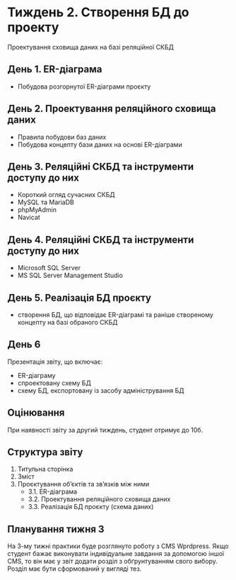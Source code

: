 # Тиждень 2. Створення БД до проекту

Проектування сховища даних на базі реляційної СКБД

## День 1. ER-діаграма
- Побудова розгорнутої ER-діаграми проєкту

## День 2. Проектування реляційного сховища даних
- Правила побудови баз даних
- Побудова концепту бази даних на основі ER-діаграми

## День 3. Реляційні СКБД та інструменти доступу до них
- Короткий огляд сучасних СКБД
- MySQL та MariaDB
- phpMyAdmin
- Navicat

## День 4. Реляційні СКБД та інструменти доступу до них
- Microsoft SQL Server
- MS SQL Server Management Studio

## День 5. Реалізація БД проєкту
- створення БД, що відповідає ER-діаграмі та раніше створеному концепту на базі обраного СКБД

## День 6
Презентація звіту, що включає:
- ER-діаграму
- спроектовану схему БД
- схему БД, експортовану із засобу адміністрування БД

## Оцінювання
При наявності звіту за другий тиждень, студент отримує до 10б.

## Структура звіту
1. Титульна сторінка
2. Зміст
3. Проєктування об’єктів та зв’язків між ними
   - 3.1. ER-діаграма
   - 3.2. Проектування реляційного сховища даних
   - 3.3. Реалізація БД проєкту (схема даних)


## Планування тижня 3

На 3-му тижні практики буде розглянуто роботу з CMS Wprdpress. Якщо студент бажає виконувати індивідуальне завдання за допомогою іншої CMS, то він має у звіт додати розділ з обґрунтуванням свого вибору. Розділ має бути сформований у вигляді тез.